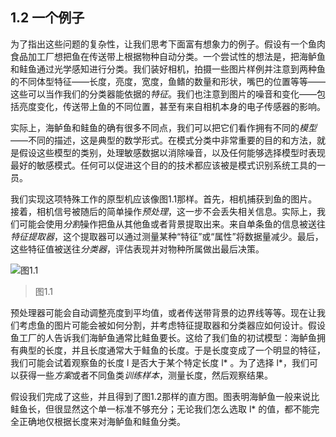 ## 1.2 一个例子

为了指出这些问题的复杂性，让我们思考下面富有想象力的例子。假设有一个鱼肉食品加工厂想把鱼在传送带上根据物种自动分类。一个尝试性的想法是，把海鲈鱼和鲑鱼通过光学感知进行分类。我们装好相机，拍摄一些图片样例并注意到两种鱼的不同体型特征——长度，亮度，宽度，鱼鳍的数量和形状，嘴巴的位置等等——这些可以当作我们的分类器能依据的*特征*。我们也注意到图片的噪音和变化——包括亮度变化，传送带上鱼的不同位置，甚至有来自相机本身的电子传感器的影响。

实际上，海鲈鱼和鲑鱼的确有很多不同点，我们可以把它们看作拥有不同的*模型*——不同的描述，这是典型的数学形式。在模式分类中非常重要的目的和方法，就是假设这些模型的类别，处理敏感数据以消除噪音，以及任何能够选择模型时表现最好的敏感模式。任何可以促进这个目的的技术都应该被是模式识别系统工具的一员。

我们实现这项特殊工作的原型机应该像图1.1那样。首先，相机捕获到鱼的图片。接着，相机信号被随后的简单操作*预处理*，这一步不会丢失相关信息。实际上，我们可能会使用*分割*操作把鱼从其他鱼或者背景提取出来。来自单条鱼的信息被送往*特征提取器*，这个提取器可以通过测量某种“特征”或“属性”将数据量减少。最后，这些特征值被送往*分类器*，评估表现并对物种所属做出最后决策。

![图1.1](https://yg-1255660153.cos.ap-chengdu.myqcloud.com/PatternClassification/F01.01.jpg)
> 图1.1

预处理器可能会自动调整亮度到平均值，或者传送带背景的边界线等等。现在让我们考虑鱼的图片可能会被如何分割，并考虑特征提取器和分类器应如何设计。假设鱼工厂的人告诉我们海鲈鱼通常比鲑鱼要长。这给了我们鱼的初试模型：海鲈鱼拥有典型的长度，并且长度通常大于鲑鱼的长度。于是长度变成了一个明显的特征，我们可能会试着观察鱼的长度 l 是否大于某个特定长度 l* 。为了选择 l*，我们可以获得一些*方案*或者不同鱼类*训练样本*，测量长度，然后观察结果。

假设我们完成了这些，并且得到了图1.2那样的直方图。图表明海鲈鱼一般来说比鲑鱼长，但很显然这个单一标准不够充分；无论我们怎么选取 l* 的值，都不能完全正确地仅根据长度来对海鲈鱼和鲑鱼分类。